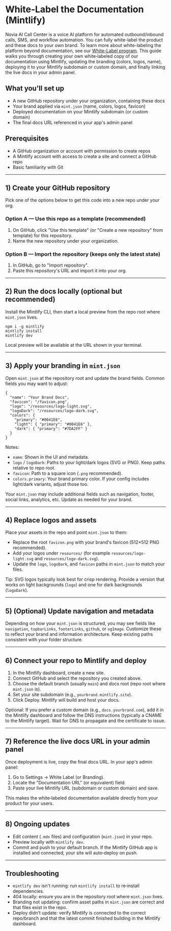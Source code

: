 # White‑Label the Documentation (Mintlify)

Novia AI Call Center is a voice AI platform for automated outbound/inbound calls, SMS, and workflow automation. You can fully white-label the product and these docs to your own brand. To learn more about white-labeling the platform beyond documentation, see our [White-Label program](https://app.autocalls.ai/white-label).
This guide walks you through creating your own white‑labeled copy of our documentation using Mintlify, updating the branding (colors, logos, name), deploying it to your Mintlify subdomain or custom domain, and finally linking the live docs in your admin panel.

## What you'll set up

- A new GitHub repository under your organization, containing these docs
- Your brand applied via `mint.json` (name, colors, logos, favicon)
- Deployed documentation on your Mintlify subdomain (or custom domain)
- The final docs URL referenced in your app's admin panel

## Prerequisites

- A GitHub organization or account with permission to create repos
- A Mintlify account with access to create a site and connect a GitHub repo
- Basic familiarity with Git

---

## 1) Create your GitHub repository

Pick one of the options below to get this code into a new repo under your org.

### Option A — Use this repo as a template (recommended)

1. On GitHub, click "Use this template" (or "Create a new repository" from template) for this repository.
2. Name the new repository under your organization.

### Option B — Import the repository (keeps only the latest state)

1. In GitHub, go to "Import repository".
2. Paste this repository's URL and import it into your org.

---

## 2) Run the docs locally (optional but recommended)

Install the Mintlify CLI, then start a local preview from the repo root where `mint.json` lives.

```
npm i -g mintlify
mintlify install
mintlify dev
```

Local preview will be available at the URL shown in your terminal.

---

## 3) Apply your branding in `mint.json`

Open `mint.json` at the repository root and update the brand fields. Common fields you may want to adjust:

```
{
  "name": "Your Brand Docs",
  "favicon": "/favicon.png",
  "logo": "/resources/logo-light.svg",
  "logoDark": "/resources/logo-dark.svg",
  "colors": {
    "primary": "#0041E6",
    "light": { "primary": "#0041E6" },
    "dark": { "primary": "#7DA2FF" }
  }
}
```

Notes:

- `name`: Shown in the UI and metadata.
- `logo` / `logoDark`: Paths to your light/dark logos (SVG or PNG). Keep paths relative to repo root.
- `favicon`: Path to a square icon (`.png` recommended).
- `colors.primary`: Your brand primary color. If your config includes light/dark variants, adjust those too.

Your `mint.json` may include additional fields such as navigation, footer, social links, analytics, etc. Update as needed for your brand.

---

## 4) Replace logos and assets

Place your assets in the repo and point `mint.json` to them:

- Replace the root `favicon.png` with your brand's favicon (512×512 PNG recommended).
- Add your logos under `resources/` (for example `resources/logo-light.svg` and `resources/logo-dark.svg`).
- Update the `logo`, `logoDark`, and `favicon` paths in `mint.json` to match your files.

Tip: SVG logos typically look best for crisp rendering. Provide a version that works on light backgrounds (`logo`) and one for dark backgrounds (`logoDark`).

---

## 5) (Optional) Update navigation and metadata

Depending on how your `mint.json` is structured, you may see fields like `navigation`, `topbarLinks`, `footerLinks`, `github`, or `ogImage`. Customize these to reflect your brand and information architecture. Keep existing paths consistent with your folder structure.

---

## 6) Connect your repo to Mintlify and deploy

1. In the Mintlify dashboard, create a new site.
2. Connect GitHub and select the repository you created above.
3. Choose the default branch (usually `main`) and docs root (repo root where `mint.json` is).
4. Set your site subdomain (e.g., `yourbrand.mintlify.site`).
5. Click Deploy. Mintlify will build and host your docs.

Optional: If you prefer a custom domain (e.g., `docs.yourbrand.com`), add it in the Mintlify dashboard and follow the DNS instructions (typically a CNAME to the Mintlify target). Wait for DNS to propagate and the certificate to issue.

---

## 7) Reference the live docs URL in your admin panel

Once deployment is live, copy the final docs URL. In your app's admin panel:

1. Go to Settings → White Label (or Branding).
2. Locate the "Documentation URL" (or equivalent) field.
3. Paste your live Mintlify URL (subdomain or custom domain) and save.

This makes the white‑labeled documentation available directly from your product for your users.

---

## 8) Ongoing updates

- Edit content (`.mdx` files) and configuration (`mint.json`) in your repo.
- Preview locally with `mintlify dev`.
- Commit and push to your default branch. If the Mintlify GitHub app is installed and connected, your site will auto‑deploy on push.

---

## Troubleshooting

- `mintlify dev` isn't running: run `mintlify install` to re‑install dependencies.
- 404 locally: ensure you are in the repository root where `mint.json` lives.
- Branding not updating: confirm asset paths in `mint.json` are correct and that files exist in the repo.
- Deploy didn’t update: verify Mintlify is connected to the correct repo/branch and that the latest commit finished building in the Mintlify dashboard.
